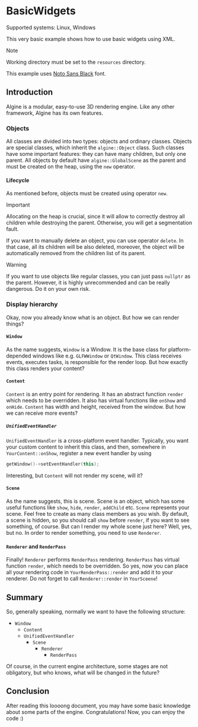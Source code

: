 # BasicWidgets

Supported systems: Linux, Windows

This very basic example shows how to use basic widgets using XML.

> [!NOTE]
> Working directory must be set to the `resources` directory.

This example uses
[Noto Sans Black](https://fonts.google.com/noto/specimen/Noto+Sans) font.

## Introduction

Algine is a modular, easy-to-use 3D rendering engine. Like any other
framework, Algine has its own features.

### Objects

All classes are divided into two types: objects and ordinary classes.
Objects are special classes, which inherit the `algine::Object` class.
Such classes have some important features: they can have many children,
but only one parent. All objects by default have `algine::GlobalScene`
as the parent and must be created on the heap, using the `new` operator.

#### Lifecycle

As mentioned before, objects must be created using operator `new`.

> [!IMPORTANT]  
> Allocating on the heap is crucial, since it will allow to correctly
> destroy all children while destroying the parent. Otherwise, you will
> get a segmentation fault.

If you want to manually delete an object, you can use operator `delete`.
In that case, all its children will be also deleted, moreover, the object
will be automatically removed from the children list of its parent.

> [!WARNING]
> If you want to use objects like regular classes, you can just pass
> `nullptr` as the parent. However, it is highly unrecommended and can be
> really dangerous. Do it on your own risk.

### Display hierarchy

Okay, now you already know what is an object. But how we can render things?

#### `Window`

As the name suggests, `Window` is a Window. It is the base class for
platform-depended windows like e.g. `GLFWWindow` or `QtWindow`. This class
receives events, executes tasks, is responsible for the render loop. But
how exactly this class renders your content?

#### `Content`

`Content` is an entry point for rendering. It has an abstract function
`render` which needs to be overridden. It also has virtual functions like
`onShow` and `onHide`. `Content` has width and height, received from the
window. But how we can receive more events?

##### `UnifiedEventHandler`

`UnifiedEventHandler` is a cross-platform event handler. Typically, you
want your custom content to inherit this class, and then, somewhere in
`YourContent::onShow`, register a new event handler by using

```cpp
getWindow()->setEventHandler(this);
```

Interesting, but `Content` will not render my scene, will it?

#### `Scene`

As the name suggests, this is scene. Scene is an object, which has some
useful functions like `show`, `hide`, `render`, `addChild` etc. `Scene`
represents your scene. Feel free to create as many class members as you
wish. By default, a scene is hidden, so you should call `show` before
`render`, if you want to see something, of course. But can I render my
whole scene just here? Well, yes, but no. In order to render something,
you need to use `Renderer`.

#### `Renderer` and `RenderPass`

Finally! `Renderer` performs `RenderPass` rendering. `RenderPass` has
virtual function `render`, which needs to be overridden. So yes, now you
can place all your rendering code in `YourRenderPass::render` and add it
to your renderer. Do not forget to call `Renderer::render` in `YourSceene`!

## Summary

So, generally speaking, normally we want to have the following structure:

- `Window`
  - `Content`
  - `UnifiedEventHandler`
    - `Scene`
      - `Renderer`
        - `RenderPass`

Of course, in the current engine architecture, some stages are not obligatory,
but who knows, what will be changed in the future?

## Conclusion

After reading this loooong document, you may have some basic knowledge about
some parts of the engine. Congratulations! Now, you can enjoy the code :)

[//]: # (TODO: move this documentation to the HelloCube example)
